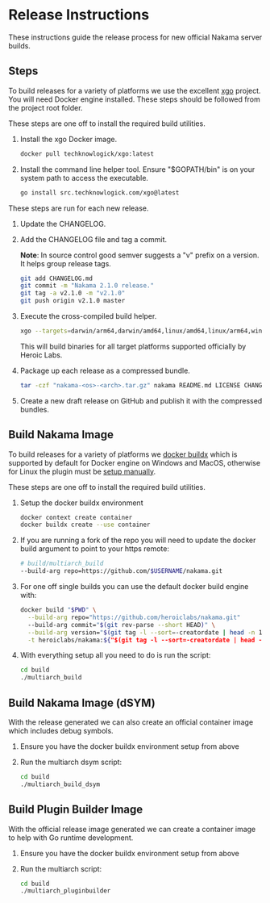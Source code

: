 Release Instructions
===

These instructions guide the release process for new official Nakama server builds.

## Steps

To build releases for a variety of platforms we use the excellent [xgo](https://github.com/techknowlogick/xgo) project. You will need Docker engine installed. These steps should be followed from the project root folder.

These steps are one off to install the required build utilities.

1. Install the xgo Docker image.

   ```bash
   docker pull techknowlogick/xgo:latest
   ```

2. Install the command line helper tool. Ensure "$GOPATH/bin" is on your system path to access the executable.

   ```bash
   go install src.techknowlogick.com/xgo@latest
   ```

These steps are run for each new release.

1. Update the CHANGELOG.

2. Add the CHANGELOG file and tag a commit.

   __Note__: In source control good semver suggests a "v" prefix on a version. It helps group release tags.

   ```bash
   git add CHANGELOG.md
   git commit -m "Nakama 2.1.0 release."
   git tag -a v2.1.0 -m "v2.1.0"
   git push origin v2.1.0 master
   ```

3. Execute the cross-compiled build helper.

   ```bash
   xgo --targets=darwin/arm64,darwin/amd64,linux/amd64,linux/arm64,windows/amd64 --trimpath --ldflags "-s -w -X main.version=2.1.0 -X main.commitID=$(git rev-parse --short HEAD 2>/dev/null)" github.com/heroiclabs/nakama
   ```

   This will build binaries for all target platforms supported officially by Heroic Labs.

4. Package up each release as a compressed bundle.

   ```bash
   tar -czf "nakama-<os>-<arch>.tar.gz" nakama README.md LICENSE CHANGELOG.md
   ```

5. Create a new draft release on GitHub and publish it with the compressed bundles.

## Build Nakama Image

To build releases for a variety of platforms we [docker buildx](https://github.com/docker/buildx?tab=readme-ov-file) which is supported by default for Docker engine on Windows and MacOS, otherwise for Linux the plugin must be [setup manually](https://github.com/docker/buildx?tab=readme-ov-file#linux-packages).

These steps are one off to install the required build utilities.

1. Setup the docker buildx environment

   ```bash
   docker context create container
   docker buildx create --use container
   ```

2. If you are running a fork of the repo you will need to update the docker build argument to point to your https remote:

   ```bash
   # build/multiarch_build
   --build-arg repo=https://github.com/$USERNAME/nakama.git
   ```

3. For one off single builds you can use the default docker build engine with:

   ```bash
   docker build "$PWD" \
     --build-arg repo="https://github.com/heroiclabs/nakama.git"
     --build-arg commit="$(git rev-parse --short HEAD)" \
     --build-arg version="$(git tag -l --sort=-creatordate | head -n 1)" \
     -t heroiclabs/nakama:${"$(git tag -l --sort=-creatordate | head -n 1)":1}
   ```

4. With everything setup all you need to do is run the script:

   ```bash
   cd build
   ./multiarch_build
   ```

## Build Nakama Image (dSYM)

With the release generated we can also create an official container image which includes debug symbols.

1. Ensure you have the docker buildx environment setup from above
2. Run the multiarch dsym script:

   ```bash
   cd build
   ./multiarch_build_dsym
   ```

## Build Plugin Builder Image

With the official release image generated we can create a container image to help with Go runtime development.

1. Ensure you have the docker buildx environment setup from above
2. Run the multiarch script:

   ```bash
   cd build
   ./multiarch_pluginbuilder
   ```
